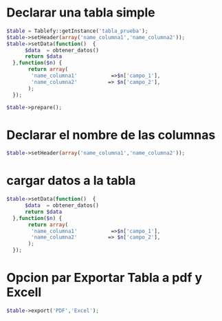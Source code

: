 # Declarar una tabla simple


```php
$table = Tablefy::getInstance('tabla_prueba');
$table->setHeader(array('name_columna1','name_columna2'));
$table->setData(function()  {
	  $data  = obtener_datos()
      return $data
  },function($n) {
       return array(
        'name_columna1'           =>$n['campo_1'],
        'name_columna2'          => $n['campo_2'],
       );
  });

$table->prepare();


```
# Declarar el nombre de las columnas
```php
$table->setHeader(array('name_columna1','name_columna2'));

```

# cargar datos a la tabla
```php
$table->setData(function()  {
	  $data  = obtener_datos()
      return $data
  },function($n) {
       return array(
        'name_columna1'           =>$n['campo_1'],
        'name_columna2'          => $n['campo_2'],
       );
  });

```

# Opcion par Exportar Tabla a pdf y Excell
```php
$table->export('PDF','Excel');

```